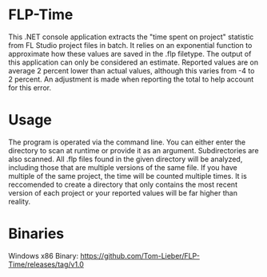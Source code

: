 # FLP-Time
This .NET console application extracts the "time spent on project" statistic from FL Studio project files in batch.
It relies on an exponential function to approximate how these values are saved in the .flp filetype.
The output of this application can only be considered an estimate. Reported values are on average 2 percent lower than actual values, although this varies from -4 to 2 percent. An adjustment is made when reporting the total to help account for this error.

# Usage
The program is operated via the command line. You can either enter the directory to scan at runtime or provide it as an argument. Subdirectories are also scanned. All .flp files found in the given directory will be analyzed, including those that are multiple versions of the same file. If you have multiple of the same project, the time will be counted multiple times. It is reccomended to create a directory that only contains the most recent version of each project or your reported values will be far higher than reality.

# Binaries
Windows x86 Binary:
https://github.com/Tom-Lieber/FLP-Time/releases/tag/v1.0
